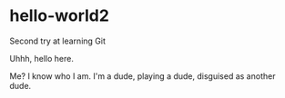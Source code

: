 # hello-world2
Second try at learning Git

Uhhh, hello here.

Me? I know who I am.
I'm a dude, playing a dude, disguised as another dude.
